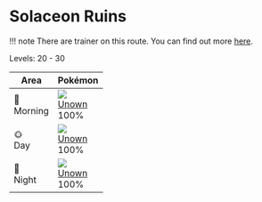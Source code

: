 # Solaceon Ruins

!!! note
    There are trainer on this route. You can find out more [here](../../trainer_changes/solaceon_ruins/).

Levels: 20 - 30

Area         | Pokémon
---          | ---
🌅<br>Morning | ![][201]<br> [Unown]<br> 100%
🌞<br>Day     | ![][201]<br> [Unown]<br> 100%
🌙<br>Night   | ![][201]<br> [Unown]<br> 100%

[Unown]: ../../pokemon_changes/201/
[201]: ../img/pokemon/201.png
